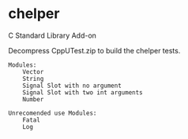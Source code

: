 chelper
=======

C Standard Library Add-on

Decompress CppUTest.zip to build the chelper tests.


	Modules:
		Vector 
		String 
		Signal Slot with no argument
		Signal Slot with two int arguments 
		Number
	
	Unrecomended use Modules:
		Fatal
		Log
		
	


